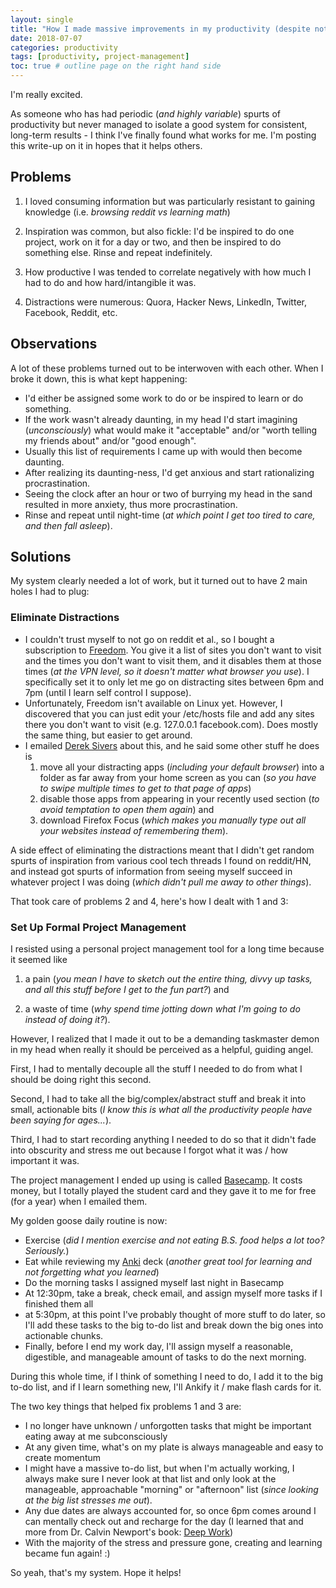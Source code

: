 ```yaml
---
layout: single
title: "How I made massive improvements in my productivity (despite not naturally being a productive person)"
date: 2018-07-07
categories: productivity
tags: [productivity, project-management]
toc: true # outline page on the right hand side
---
```


I'm really excited.

As someone who has had periodic (*and highly variable*) spurts of productivity but never managed to isolate a good system for consistent, long-term results - I think I've finally found what works for me. I'm posting this write-up on it in hopes that it helps others. 

## Problems

1. I loved consuming information but was particularly resistant to gaining knowledge (i.e. *browsing reddit vs learning math*)

2. Inspiration was common, but also fickle: I'd be inspired to do one project, work on it for a day or two, and then be inspired to do something else. Rinse and repeat indefinitely.

3. How productive I was tended to correlate negatively with how much I had to do and how hard/intangible it was.

4. Distractions were numerous: Quora, Hacker News, LinkedIn, Twitter, Facebook, Reddit, etc.

## Observations

A lot of these problems turned out to be interwoven with each other. When I broke it down, this is what kept happening:

- I'd either be assigned some work to do or be inspired to learn or do something.
- If the work wasn't already daunting, in my head I'd start imagining (*unconsciously*) what would make it "acceptable" and/or "worth telling my friends about" and/or "good enough".
- Usually this list of requirements I came up with would then become daunting.
- After realizing its daunting-ness, I'd get anxious and start rationalizing procrastination.
- Seeing the clock after an hour or two of burrying my head in the sand resulted in more anxiety, thus more procrastination.
- Rinse and repeat until night-time (*at which point I get too tired to care, and then fall asleep*).

## Solutions

My system clearly needed a lot of work, but it turned out to have 2 main holes I had to plug:

### Eliminate Distractions

- I couldn't trust myself to not go on reddit et al., so I bought a subscription to [Freedom](https://freedom.to/). You give it a list of sites you don't want to visit and the times you don't want to visit them, and it disables them at those times (*at the VPN level, so it doesn't matter what browser you use*). I specifically set it to only let me go on distracting sites between 6pm and 7pm (until I learn self control I suppose).
- Unfortunately, Freedom isn't available on Linux yet. However, I discovered that you can just edit your /etc/hosts file and add any sites there you don't want to visit (e.g. 127.0.0.1    facebook.com). Does mostly the same thing, but easier to get around.
- I emailed [Derek Sivers](https://sivers.org/) about this, and he said some other stuff he does is
    1. move all your distracting apps (*including your default browser*) into a folder as far away from your home screen as you can (*so you have to swipe multiple times to get to that page of apps*)
    2. disable those apps from appearing in your recently used section (*to avoid temptation to open them again*) and
    3. download Firefox Focus (*which makes you manually type out all your websites instead of remembering them*).

A side effect of eliminating the distractions meant that I didn't get random spurts of inspiration from various cool tech threads I found on reddit/HN, and instead got spurts of information from seeing myself succeed in whatever project I was doing (*which didn't pull me away to other things*).

That took care of problems 2 and 4, here's how I dealt with 1 and 3:

### Set Up Formal Project Management

I resisted using a personal project management tool for a long time because it seemed like

1. a pain (*you mean I have to sketch out the entire thing, divvy up tasks, and all this stuff before I get to the fun part?*) and

2. a waste of time (*why spend time jotting down what I'm going to do instead of doing it?*).

However, I realized that I made it out to be a demanding taskmaster demon in my head when really it should be perceived as a helpful, guiding angel.

First, I had to mentally decouple all the stuff I needed to do from what I should be doing right this second.

Second, I had to take all the big/complex/abstract stuff and break it into small, actionable bits (*I know this is what all the productivity people have been saying for ages...*).

Third, I had to start recording anything I needed to do so that it didn't fade into obscurity and stress me out because I forgot what it was / how important it was.

The project management I ended up using is called [Basecamp](https://basecamp.com/). It costs money, but I totally played the student card and they gave it to me for free (for a year) when I emailed them.

My golden goose daily routine is now:

- Exercise (*did I mention exercise and not eating B.S. food helps a lot too? Seriously.*)
- Eat while reviewing my [Anki](https://apps.ankiweb.net/) deck (*another great tool for learning and not forgetting what you learned*)
- Do the morning tasks I assigned myself last night in Basecamp
- At 12:30pm, take a break, check email, and assign myself more tasks if I finished them all
- at 5:30pm, at this point I've probably thought of more stuff to do later, so I'll add these tasks to the big to-do list and break down the big ones into actionable chunks.
- Finally, before I end my work day, I'll assign myself a reasonable, digestible, and manageable amount of tasks to do the next morning.

During this whole time, if I think of something I need to do, I add it to the big to-do list, and if I learn something new, I'll Ankify it / make flash cards for it. 

The two key things that helped fix problems 1 and 3 are:

- I no longer have unknown / unforgotten tasks that might be important eating away at me subconsciously
- At any given time, what's on my plate is always manageable and easy to create momentum
- I might have a massive to-do list, but when I'm actually working, I always make sure I never look at that list and only look at the manageable, approachable "morning" or "afternoon" list (*since looking at the big list stresses me out*).
- Any due dates are always accounted for, so once 6pm comes around I can mentally check out and recharge for the day (I learned that and more from Dr. Calvin Newport's book: [Deep Work](https://www.amazon.com/Deep-Work-Focused-Success-Distracted/dp/1455586692))
- With the majority of the stress and pressure gone, creating and learning became fun again! :)

So yeah, that's my system. Hope it helps!